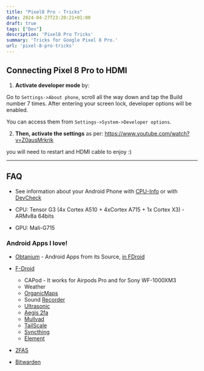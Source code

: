 ```yaml
---
title: "Pixel8 Pro - Tricks"
date: 2024-04-27T23:20:21+01:00
draft: true
tags: ["Dev"]
description: 'Pixel8 Pro Tricks'
summary: 'Tricks for Google Pixel 8 Pro.'
url: 'pixel-8-pro-tricks'
---
```



## Connecting Pixel 8 Pro to HDMI

1. **Activate developer mode** by: 

Go to `Settings->About phone`, scroll all the way down and tap the Build number 7 times. After entering your screen lock, developer options will be enabled.

You can access them from `Settings->System->Developer options`. 

2. **Then, activate the settings** as per: https://www.youtube.com/watch?v=Z0ausMrkrik

you will need to restart and HDMI cable to enjoy :)

---

## FAQ

* See information about your Android Phone with [CPU-Info](https://play.google.com/store/apps/details?id=com.kgurgul.cpuinfo&hl=es) or with [DevCheck](https://play.google.com/store/apps/details?id=flar2.devcheck)

* CPU: Tensor G3 (4x Cortex A510 + 4xCortex A715 + 1x Cortex X3) - ARMv8a 64bits
* GPU: Mali-G715

### Android Apps I love!

* [Obtanium](https://github.com/ImranR98/Obtainium) - Android Apps from its Source, [in FDroid](https://f-droid.org/es/packages/dev.imranr.obtainium.fdroid/)
* [F-Droid](https://f-droid.org/es/)
    * CAPod - It works for Airpods Pro and for Sony WF-1000XM3
    * Weather
    * [OrganicMaps](https://f-droid.org/es/packages/app.organicmaps/)
    * Sound [Recorder](https://f-droid.org/es/packages/com.danielkim.soundrecorder/)
    * [Ultrasonic](https://f-droid.org/es/packages/org.moire.ultrasonic/)
    * [Aegis 2fa](https://f-droid.org/es/packages/com.beemdevelopment.aegis/)
    * [Mullvad](https://f-droid.org/es/packages/net.mullvad.mullvadvpn/)
    * [TailScale](https://f-droid.org/es/packages/com.tailscale.ipn/)
    * [Syncthing](https://f-droid.org/es/packages/com.nutomic.syncthingandroid/)
    * [Element](https://f-droid.org/es/packages/im.vector.app/)

* [2FAS](https://play.google.com/store/apps/details?id=com.twofasapp)
* [Bitwarden](https://play.google.com/store/apps/details?id=com.x8bit.bitwarden)